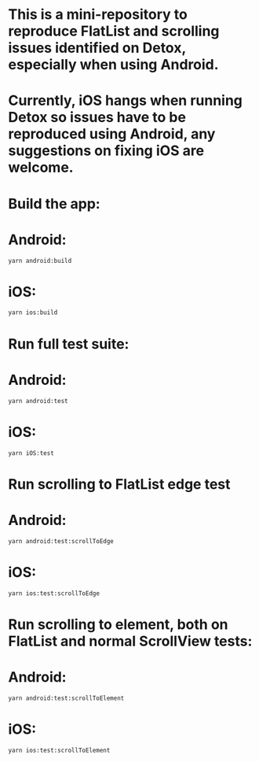 # This is a mini-repository to reproduce FlatList and scrolling issues identified on Detox, especially when using Android.

# Currently, iOS hangs when running Detox so issues have to be reproduced using Android, any suggestions on fixing iOS are welcome.

# Build the app:

# Android:

    yarn android:build

# iOS:

    yarn ios:build

# Run full test suite:

# Android:

    yarn android:test

# iOS:

    yarn iOS:test

# Run scrolling to FlatList edge test

# Android:

    yarn android:test:scrollToEdge

# iOS:

    yarn ios:test:scrollToEdge

# Run scrolling to element, both on FlatList and normal ScrollView tests:

# Android:

    yarn android:test:scrollToElement

# iOS:

    yarn ios:test:scrollToElement
